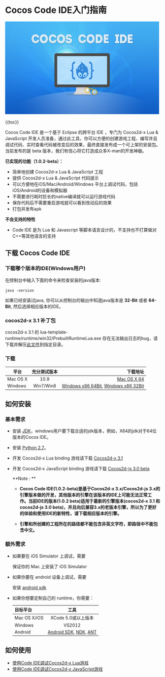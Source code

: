 Cocos Code IDE入门指南
=========================

![](./res/cocos-code-splash.png)

{{toc}}

Cocos Code IDE 是一个基于 Eclipse 的跨平台 IDE ，专门为 Cocos2d-x Lua & JavaScript 开发人员准备，通过此工具，你可以方便的创建游戏工程、编写并且调试代码、实时查看代码被改变后的效果，最终直接发布成一个可上架的安装包。当前发布的是 beta 版本，我们有信心将它打造成众多X-man的开发神器。

**已实现的功能（1.0.2-beta）：**

* 简单地创建 Cocos2d-x Lua & JavaScript 工程
* 提供 Cocos2d-x Lua & JavaScript 代码提示
* 可以方便地在iOS/Mac/Android/Windows 平台上调试代码，包括iOS/Android的设备和模拟器
* 不需要进行耗时巨长的native编译就可以运行游戏代码
* 保存代码后不需要重启游戏就可以看到改动后的效果
* 打包并发布apk

**不会支持的特性**

* Code IDE 是为 Lua 和 Javascript 等脚本语言设计的，不支持也不打算做对C++等其他语言的支持

下载 Cocos Code IDE
----------
### 下载哪个版本的IDE(Windows用户)
在控制台中输入下面的命令来检查安装的java版本:

`java -version`

如果已经安装过java, 你可以从控制台的输出中知道java版本是 **32-Bit** 或者 **64-Bit**, 然后选择相应版本的IDE。

### cocos2d-x 3.1 补丁包
cocos2d-x 3.1 的 lua-template-runtime/runtime/win32/PrebuiltRuntimeLua.exe 存在无法输出日志的bug，请下载并解压[此文件](http://cdn.cocos2d-x.org/cocos2dx-3.1-templates.zip)到指定目录。

### 下载

| 平台        | 充分测试版本 | 下载地址 |
| ----------- |:--------------:| ----------------------:|
| Mac OS X      | 10.9 		| [Mac OS X 64][mac ide link] 
| Windows       | Win7/Win8     | [Windows x86 64Bit][windows ide 64 link], [Windows x86 32Bit][windows ide 32 link]|

如何安装
------------

### 基本需求

+ 安装 [JDK][JDK link]，windows用户要下载合适的jdk版本，例如，X64的jdk对于64位版本的Cocos IDE。
+ 安装 [Python 2.7][Python link]。
+ 开发 Cocos2d-x Lua binding 游戏请下载 [Cocos2d-x 3.1][engine download link]
+ 开发 Cocos2d-x JavaScript binding 游戏请下载 [Cocos2d-js 3.0 beta][engine download link]

	**Note : **
	
	+ **Cocos Code IDE(1.0.2-beta)是基于Cocos2d-x 3.x/Cocos2d-js 3.x的引擎版本做的开发，其他版本的引擎在该版本的IDE上可能无法正常工作。当前IDE的版本(1.0.2 beta)适用于最新的引擎版本(cocos2d-x 3.1 和 cocos2d-js 3.0 beta)，并且向后兼容3.x的老版本引擎，所以为了更好的体验和使用IDE的新特性，请下载相应版本的引擎。**
	
	+ **引擎和所创建的工程所在的路径都不能包含非英文字符，即路径中不能包含中文。**
	
### 额外需求

* 如果要在 iOS Simulator 上调试，需要

    保证你的 Mac 上安装了 iOS Simulator

* 如果你要在 android 设备上调试，需要

    安装 [android sdk][Android SDK link]

* 如果你想要定制自己的 runtime，你需要：

	| 目标平台      | 工具 |
	| ------------- |:----------------------------:|
	| Mac OS X/iOS      | XCode 5.0或以上版本 		|
	| Windows       | VS2012 |
	| Android       | [Android SDK][Android SDK link], [NDK][NDK link], [ANT][ANT link] |

如何使用
----------

+ [使用Code IDE调试Cocos2d-x Lua游戏](../debug-lua/zh.md)
+ [使用Code IDE调试Cocos2d-x JavaScript游戏](../debug-js/zh.md)

[JDK link]: http://www.oracle.com/technetwork/java/javase/downloads/index.html
[Android SDK link]: https://developer.android.com/sdk/index.html?hl=sk
[NDK link]: https://developer.android.com/tools/sdk/ndk/
[ANT link]: http://ant.apache.org/
[Apple modified Java package link]: http://support.apple.com/kb/dl1572
[Python link]: http://www.python.org/download
[engine download link]: http://www.cocos2d-x.org/download
[mac ide link]: http://www.cocos2d-x.org/filedown/cocos-code-ide-mac64-1.0.2-beta.zip
[windows ide 64 link]: http://www.cocos2d-x.org/filedown/cocos-code-ide-win64-1.0.2-beta.zip
[windows ide 32 link]: http://www.cocos2d-x.org/filedown/cocos-code-ide-win32-1.0.2-beta.zip
